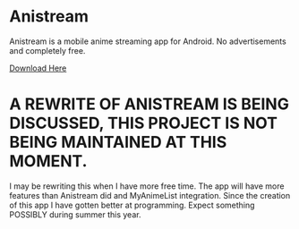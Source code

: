 # Anistream
Anistream is a mobile anime streaming app for Android. No advertisements and completely free.

[Download Here](https://files.nekos.xyz/aupdater/anistream.apk)

# A REWRITE OF ANISTREAM IS BEING DISCUSSED, THIS PROJECT IS NOT BEING MAINTAINED AT THIS MOMENT.
I may be rewriting this when I have more free time. The app will have more features than Anistream did and MyAnimeList integration. Since the creation of this app I have gotten better at programming. Expect something POSSIBLY during summer this year.
